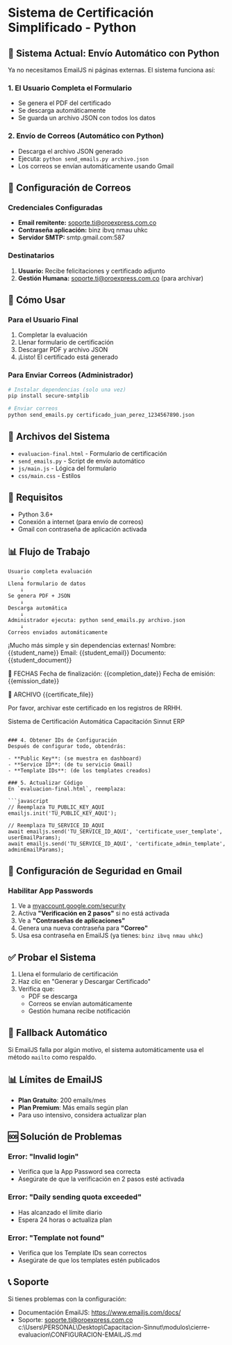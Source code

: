# Sistema de Certificación Simplificado - Python

## 🎯 Sistema Actual: Envío Automático con Python

Ya no necesitamos EmailJS ni páginas externas. El sistema funciona así:

### 1. El Usuario Completa el Formulario
- Se genera el PDF del certificado
- Se descarga automáticamente
- Se guarda un archivo JSON con todos los datos

### 2. Envío de Correos (Automático con Python)
- Descarga el archivo JSON generado
- Ejecuta: `python send_emails.py archivo.json`
- Los correos se envían automáticamente usando Gmail

## 📧 Configuración de Correos

### Credenciales Configuradas
- **Email remitente:** soporte.ti@oroexpress.com.co
- **Contraseña aplicación:** binz ibvq nmau uhkc
- **Servidor SMTP:** smtp.gmail.com:587

### Destinatarios
1. **Usuario:** Recibe felicitaciones y certificado adjunto
2. **Gestión Humana:** soporte.ti@oroexpress.com.co (para archivar)

## 🚀 Cómo Usar

### Para el Usuario Final
1. Completar la evaluación
2. Llenar formulario de certificación
3. Descargar PDF y archivo JSON
4. ¡Listo! El certificado está generado

### Para Enviar Correos (Administrador)
```bash
# Instalar dependencias (solo una vez)
pip install secure-smtplib

# Enviar correos
python send_emails.py certificado_juan_perez_1234567890.json
```

## 📁 Archivos del Sistema

- `evaluacion-final.html` - Formulario de certificación
- `send_emails.py` - Script de envío automático
- `js/main.js` - Lógica del formulario
- `css/main.css` - Estilos

## 🔧 Requisitos

- Python 3.6+
- Conexión a internet (para envío de correos)
- Gmail con contraseña de aplicación activada

## 📊 Flujo de Trabajo

```
Usuario completa evaluación
    ↓
Llena formulario de datos
    ↓
Se genera PDF + JSON
    ↓
Descarga automática
    ↓
Administrador ejecuta: python send_emails.py archivo.json
    ↓
Correos enviados automáticamente
```

¡Mucho más simple y sin dependencias externas!
Nombre: {{student_name}}
Email: {{student_email}}
Documento: {{student_document}}

📅 FECHAS
Fecha de finalización: {{completion_date}}
Fecha de emisión: {{emission_date}}

📄 ARCHIVO
{{certificate_file}}

Por favor, archivar este certificado en los registros de RRHH.

Sistema de Certificación Automática
Capacitación Sinnut ERP
```

### 4. Obtener IDs de Configuración
Después de configurar todo, obtendrás:

- **Public Key**: (se muestra en dashboard)
- **Service ID**: (de tu servicio Gmail)
- **Template IDs**: (de los templates creados)

### 5. Actualizar Código
En `evaluacion-final.html`, reemplaza:

```javascript
// Reemplaza TU_PUBLIC_KEY_AQUI
emailjs.init('TU_PUBLIC_KEY_AQUI');

// Reemplaza TU_SERVICE_ID_AQUI
await emailjs.send('TU_SERVICE_ID_AQUI', 'certificate_user_template', userEmailParams);
await emailjs.send('TU_SERVICE_ID_AQUI', 'certificate_admin_template', adminEmailParams);
```

## 🔧 Configuración de Seguridad en Gmail

### Habilitar App Passwords
1. Ve a [myaccount.google.com/security](https://myaccount.google.com/security)
2. Activa **"Verificación en 2 pasos"** si no está activada
3. Ve a **"Contraseñas de aplicaciones"**
4. Genera una nueva contraseña para **"Correo"**
5. Usa esa contraseña en EmailJS (ya tienes: `binz ibvq nmau uhkc`)

## ✅ Probar el Sistema

1. Llena el formulario de certificación
2. Haz clic en "Generar y Descargar Certificado"
3. Verifica que:
   - PDF se descarga
   - Correos se envían automáticamente
   - Gestión humana recibe notificación

## 🔄 Fallback Automático

Si EmailJS falla por algún motivo, el sistema automáticamente usa el método `mailto` como respaldo.

## 📊 Límites de EmailJS

- **Plan Gratuito**: 200 emails/mes
- **Plan Premium**: Más emails según plan
- Para uso intensivo, considera actualizar plan

## 🆘 Solución de Problemas

### Error: "Invalid login"
- Verifica que la App Password sea correcta
- Asegúrate de que la verificación en 2 pasos esté activada

### Error: "Daily sending quota exceeded"
- Has alcanzado el límite diario
- Espera 24 horas o actualiza plan

### Error: "Template not found"
- Verifica que los Template IDs sean correctos
- Asegúrate de que los templates estén publicados

## 📞 Soporte

Si tienes problemas con la configuración:
- Documentación EmailJS: https://www.emailjs.com/docs/
- Soporte: soporte.ti@oroexpress.com.co</content>
<parameter name="filePath">c:\Users\PERSONAL\Desktop\Capacitacion-Sinnut\modulos\cierre-evaluacion\CONFIGURACION-EMAILJS.md